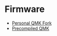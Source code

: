 # Firmware
* [Personal QMK Fork](https://github.com/jasonhazel/qmk_firmware/tree/hazel/bad_wings_pocket/keyboards/hazel/bw2_pocket)
* [Precompiled QMK](firmware/hazel_bw2_pocket_jasonhazel.uf2)